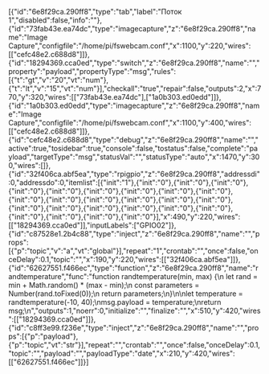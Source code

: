 [{"id":"6e8f29ca.290ff8","type":"tab","label":"Поток 1","disabled":false,"info":""},{"id":"73fab43e.ea74dc","type":"imagecapture","z":"6e8f29ca.290ff8","name":"Image Capture","configfile":"/home/pi/fswebcam.conf","x":1100,"y":220,"wires":[["cefc48e2.c688d8"]]},{"id":"18294369.cca0ed","type":"switch","z":"6e8f29ca.290ff8","name":"","property":"payload","propertyType":"msg","rules":[{"t":"gt","v":"20","vt":"num"},{"t":"lt","v":"15","vt":"num"}],"checkall":"true","repair":false,"outputs":2,"x":770,"y":320,"wires":[["73fab43e.ea74dc"],["1a0b303.ed0edd"]]},{"id":"1a0b303.ed0edd","type":"imagecapture","z":"6e8f29ca.290ff8","name":"Image Capture","configfile":"/home/pi/fswebcam.conf","x":1100,"y":400,"wires":[["cefc48e2.c688d8"]]},{"id":"cefc48e2.c688d8","type":"debug","z":"6e8f29ca.290ff8","name":"","active":true,"tosidebar":true,"console":false,"tostatus":false,"complete":"payload","targetType":"msg","statusVal":"","statusType":"auto","x":1470,"y":300,"wires":[]},{"id":"32f406ca.abf5ea","type":"rpigpio","z":"6e8f29ca.290ff8","addressdi":0,"addressdo":0,"itemlist":[{"init":"1"},{"init":"0"},{"init":"0"},{"init":"0"},{"init":"0"},{"init":"0"},{"init":"0"},{"init":"0"},{"init":"0"},{"init":"0"},{"init":"0"},{"init":"0"},{"init":"0"},{"init":"0"},{"init":"0"},{"init":"0"},{"init":"0"},{"init":"0"},{"init":"0"},{"init":"0"},{"init":"0"},{"init":"0"},{"init":"0"},{"init":"0"},{"init":"0"},{"init":"0"}],"x":490,"y":220,"wires":[["18294369.cca0ed"]],"inputLabels":["GPIO02"]},{"id":"c87528e1.2b4c88","type":"inject","z":"6e8f29ca.290ff8","name":"","props":[{"p":"topic","v":"a","vt":"global"}],"repeat":"1","crontab":"","once":false,"onceDelay":0.1,"topic":"","x":190,"y":220,"wires":[["32f406ca.abf5ea"]]},{"id":"62627551.f466ec","type":"function","z":"6e8f29ca.290ff8","name":"randtemperature","func":"function randtemperature(min, max) {\n  let rand = min + Math.random() * (max - min);\n  const parameters = Number(rand.toFixed(0));\n  return parameters;\n}\n\nlet temperature = randtemperature(-10, 40);\nmsg.payload = temperature;\nreturn msg;\n","outputs":1,"noerr":0,"initialize":"","finalize":"","x":510,"y":420,"wires":[["18294369.cca0ed"]]},{"id":"c8ff3e99.f236e","type":"inject","z":"6e8f29ca.290ff8","name":"","props":[{"p":"payload"},{"p":"topic","vt":"str"}],"repeat":"","crontab":"","once":false,"onceDelay":0.1,"topic":"","payload":"","payloadType":"date","x":210,"y":420,"wires":[["62627551.f466ec"]]}]